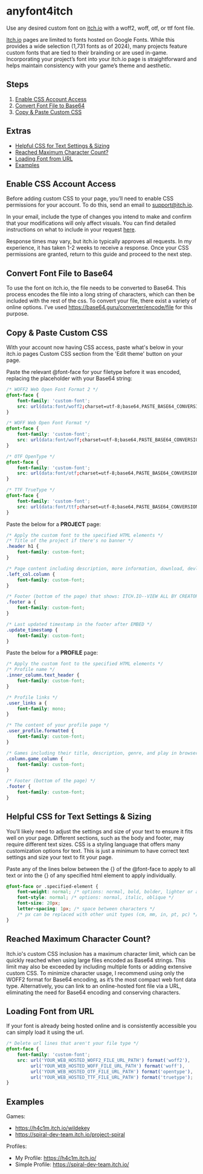 # anyfont4itch
Use any desired custom font on [itch.io](https://itch.io/) with a woff2, woff, otf, or ttf font file.

[Itch.io](https://itch.io/) pages are limited to fonts hosted on Google Fonts. While this provides a wide selection (1,731 fonts as of 2024), many projects feature custom fonts that are tied to their brainding or are used in-game. Incorporating your project’s font into your itch.io page is straightforward and helps maintain consistency with your game’s theme and aesthetic.

## Steps
1. [Enable CSS Account Access](https://github.com/micahmv/anyfont4itch?tab=readme-ov-file#enable-css-account-access)
2. [Convert Font File to Base64](https://github.com/micahmv/anyfont4itch?tab=readme-ov-file#convert-font-file-to-base64)
3. [Copy & Paste Custom CSS](https://github.com/micahmv/anyfont4itch?tab=readme-ov-file#copy--paste-custom-css)

## Extras
- [Helpful CSS for Text Settings & Sizing](https://github.com/micahmv/anyfont4itch?tab=readme-ov-file#helpful-css-for-text-settings--sizing)
- [Reached Maximum Character Count?](https://github.com/micahmv/anyfont4itch?tab=readme-ov-file#reached-maximum-character-count)
- [Loading Font from URL](https://github.com/micahmv/anyfont4itch?tab=readme-ov-file#loading-font-from-url)
- [Examples](https://github.com/micahmv/anyfont4itch?tab=readme-ov-file#examples)

## Enable CSS Account Access
Before adding custom CSS to your page, you’ll need to enable CSS permissions for your account. To do this, send an email to [support@itch.io](mailto:support@itch.io).

In your email, include the type of changes you intend to make and confirm that your modifications will only affect visuals. You can find detailed instructions on what to include in your request [here](https://itch.io/docs/creators/css-guide#getting-css-access).

Response times may vary, but itch.io typically approves all requests. In my experience, it has taken 1-2 weeks to receive a response. Once your CSS permissions are granted, return to this guide and proceed to the next step.

## Convert Font File to Base64
To use the font on itch.io, the file needs to be converted to Base64. This process encodes the file into a long string of characters, which can then be included with the rest of the css. To convert your file, there exist a variety of online options. I’ve used https://base64.guru/converter/encode/file for this purpose.

## Copy & Paste Custom CSS
With your account now having CSS access, paste what's below in your itch.io pages Custom CSS section from the 'Edit theme' button on your page.

Paste the relevant @font-face for your filetype before it was encoded, replacing the placeholder with your Base64 string:
```css
/* WOFF2 Web Open Font Format 2 */
@font-face {
    font-family: 'custom-font';
    src: url(data:font/woff2;charset=utf-8;base64,PASTE_BASE64_CONVERSION_OF_WOFF2_FILE_HERE) format('woff2');
}
```
```css
/* WOFF Web Open Font Format */
@font-face {
    font-family: 'custom-font';
    src: url(data:font/woff;charset=utf-8;base64,PASTE_BASE64_CONVERSION_OF_WOFF_FILE_HERE) format('woff');
}
```
```css
/* OTF OpenType */
@font-face {
    font-family: 'custom-font';
    src: url(data:font/otf;charset=utf-8;base64,PASTE_BASE64_CONVERSION_OF_OTF_FILE_HERE) format('opentype');
}
```
```css
/* TTF TrueType */
@font-face {
    font-family: 'custom-font';
    src: url(data:font/ttf;charset=utf-8;base64,PASTE_BASE64_CONVERSION_OF_TTF_FILE_HERE) format('truetype');
}
```

Paste the below for a **PROJECT** page:
```css
/* Apply the custom font to the specified HTML elements */
/* Title of the project if there's no banner */
.header h1 {
    font-family: custom-font;
}

/* Page content including description, more information, download, devlogs, comments, etc */
.left_col.column {
    font-family: custom-font;
}

/* Footer (bottom of the page) that shows: ITCH.IO--VIEW ALL BY CREATOR--REPORT--EMBED      TYPE*GENRE*PRICE */
.footer a {
    font-family: custom-font;
}

/* Last updated timestamp in the footer after EMBED */
.update_timestamp {
    font-family: custom-font;
}
```

Paste the below for a **PROFILE** page:
```css
/* Apply the custom font to the specified HTML elements */
/* Profile name */
.inner_column.text_header {
    font-family: custom-font;
}

/* Profile links */
.user_links a {
    font-family: mono;
}

/* The content of your profile page */
.user_profile.formatted {
    font-family: custom-font;
}

/* Games including their title, description, genre, and play in browser if web */
.column.game_column {
    font-family: custom-font;
}

/* Footer (bottom of the page) */
.footer {
    font-family: custom-font;
}
```

## Helpful CSS for Text Settings & Sizing

You’ll likely need to adjust the settings and size of your text to ensure it fits well on your page. Different sections, such as the body and footer, may require different text sizes. CSS is a styling language that offers many customization options for text. This is just a minimum to have correct text settings and size your text to fit your page.

Paste any of the lines below between the {} of the @font-face to apply to all text or into the {} of any specified html element to apply individually.
```css
@font-face or .specified-element {
    font-weight: normal; /* options: normal, bold, bolder, lighter or a specified thickness value */
    font-style: normal; /* options: normal, italic, oblique */
    font-size: 20px;
    letter-spacing: 1px; /* space between characters */
    /* px can be replaced with other unit types (cm, mm, in, pt, pc) */
}
```

## Reached Maximum Character Count?
Itch.io's custom CSS inclusion has a maximum character limit, which can be quickly reached when using large files encoded as Base64 strings. This limit may also be exceeded by including multiple fonts or adding extensive custom CSS. To minimize character usage, I recommend using only the WOFF2 format for Base64 encoding, as it’s the most compact web font data type. Alternatively, you can link to an online-hosted font file via a URL, eliminating the need for Base64 encoding and conserving characters.

## Loading Font from URL
If your font is already being hosted online and is consistently accessible you can simply load it using the url.
```css
/* Delete url lines that aren't your file type */
@font-face {
    font-family: 'custom-font';
    src: url('YOUR_WEB_HOSTED_WOFF2_FILE_URL_PATH') format('woff2'),
         url('YOUR_WEB_HOSTED_WOFF_FILE_URL_PATH') format('woff'),
         url('YOUR_WEB_HOSTED_OTF_FILE_URL_PATH') format('opentype'),
         url('YOUR_WEB_HOSTED_TTF_FILE_URL_PATH') format('truetype');
}
```

## Examples
Games:
- https://h4c1m.itch.io/wildekey
- https://spiral-dev-team.itch.io/project-spiral

Profiles:
- My Profile: https://h4c1m.itch.io/
- Simple Profile: https://spiral-dev-team.itch.io/

